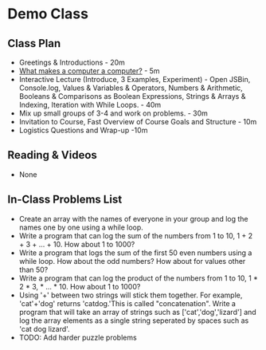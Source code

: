 # Demo Class 

## Class Plan
* Greetings &amp; Introductions - 20m
* [What makes a computer a computer?](https://www.youtube.com/watch?v=mCq8-xTH7jA&list=PLzdnOPI1iJNcsRwJhvksEo1tJqjIqWbN-&index=2) - 5m
* Interactive Lecture (Introduce, 3 Examples, Experiment) - Open JSBin, Console.log, Values & Variables & Operators, Numbers & Arithmetic, Booleans & Comparisons as Boolean Expressions, Strings & Arrays & Indexing, Iteration with While Loops. - 40m
* Mix up small groups of 3-4 and work on problems. - 30m
* Invitation to Course, Fast Overview of Course Goals and Structure - 10m
* Logistics Questions and Wrap-up -10m 

## Reading & Videos
* None

## In-Class Problems List
* Create an array with the names of everyone in your group and log the names one by one using a while loop.
* Write a program that can log the sum of the numbers from 1 to 10, 1 + 2 + 3 + ... + 10. How about 1 to 1000?
* Write a program that logs the sum of the first 50 even numbers using a while loop. How about the odd numbers? How about for values other than 50?
* Write a program that can log the product of the numbers from 1 to 10, 1 * 2 * 3, * ... * 10. How about 1 to 1000?
* Using '+' between two strings will stick them together. For example, 'cat'+'dog' returns 'catdog.'This is called "concatenation". Write a program that will take an array of strings such as ['cat','dog','lizard'] and log the array elements as a single string seperated by spaces such as 'cat dog lizard'.  
* TODO: Add harder puzzle problems 
